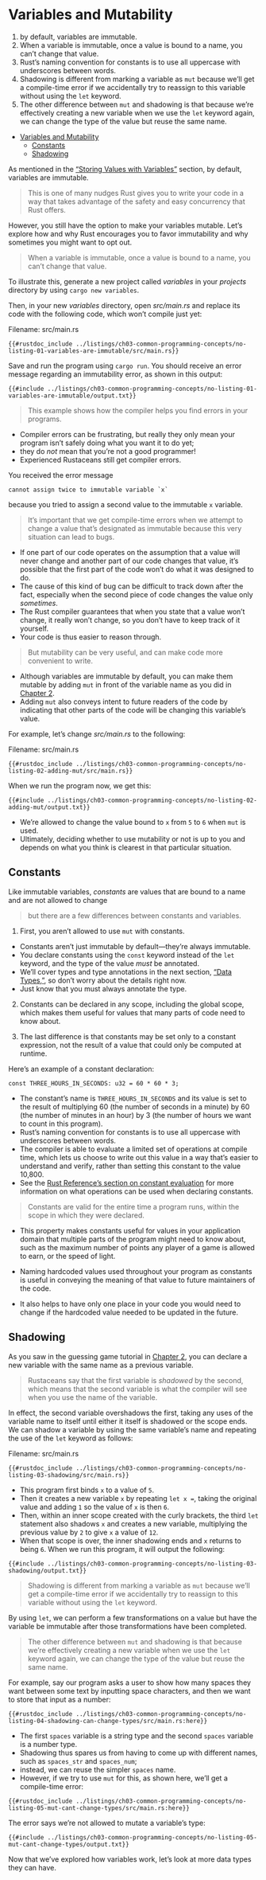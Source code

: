 # Variables and Mutability

1. by default, variables are immutable.
2. When a variable is immutable, once a value is bound to a name, you can’t change that value.
3. Rust’s naming convention for constants is to use all uppercase with
   underscores between words.
4. Shadowing is different from marking a variable as `mut` because we’ll get a
   compile-time error if we accidentally try to reassign to this variable without
   using the `let` keyword.
5. The other difference between `mut` and shadowing is that because we’re
   effectively creating a new variable when we use the `let` keyword again, we can
   change the type of the value but reuse the same name.

<!--ts-->
* [Variables and Mutability](#variables-and-mutability)
   * [Constants](#constants)
   * [Shadowing](#shadowing)

<!-- Created by https://github.com/ekalinin/github-markdown-toc -->
<!-- Added by: runner, at: Mon Jan 16 11:32:57 UTC 2023 -->

<!--te-->
As mentioned in the [“Storing Values with
Variables”][storing-values-with-variables]<!-- ignore --> section, by default,
variables are immutable.

> This is one of many nudges Rust gives you to write
> your code in a way that takes advantage of the safety and easy concurrency that
> Rust offers.

However, you still have the option to make your variables mutable.
Let’s explore how and why Rust encourages you to favor immutability and why
sometimes you might want to opt out.

> When a variable is immutable, once a value is bound to a name, you can’t change
> that value.

To illustrate this, generate a new project called *variables* in
your *projects* directory by using `cargo new variables`.

Then, in your new *variables* directory, open *src/main.rs* and replace its
code with the following code, which won’t compile just yet:

<span class="filename">Filename: src/main.rs</span>

```rust,ignore,does_not_compile
{{#rustdoc_include ../listings/ch03-common-programming-concepts/no-listing-01-variables-are-immutable/src/main.rs}}
```

Save and run the program using `cargo run`. You should receive an error message
regarding an immutability error, as shown in this output:

```console
{{#include ../listings/ch03-common-programming-concepts/no-listing-01-variables-are-immutable/output.txt}}
```

> This example shows how the compiler helps you find errors in your programs.

- Compiler errors can be frustrating, but really they only mean your program
  isn’t safely doing what you want it to do yet;
- they do *not* mean that you’re
  not a good programmer!
- Experienced Rustaceans still get compiler errors.

You received the error message

```shell 
cannot assign twice to immutable variable `x`
``` 

because you tried to assign a second value to the immutable `x` variable.

> It’s important that we get compile-time errors when we attempt to change a
> value that’s designated as immutable because this very situation can lead to
> bugs.

- If one part of our code operates on the assumption that a value will
  never change and another part of our code changes that value, it’s possible
  that the first part of the code won’t do what it was designed to do.
- The cause
  of this kind of bug can be difficult to track down after the fact, especially
  when the second piece of code changes the value only *sometimes*.
- The Rust
  compiler guarantees that when you state that a value won’t change, it really
  won’t change, so you don’t have to keep track of it yourself.
- Your code is thus
  easier to reason through.

> But mutability can be very useful, and can make code more convenient to write.

- Although variables are immutable by default, you can make them mutable by
  adding `mut` in front of the variable name as you did in [Chapter
  2][storing-values-with-variables]<!-- ignore -->.
- Adding `mut` also conveys
  intent to future readers of the code by indicating that other parts of the code
  will be changing this variable’s value.

For example, let’s change *src/main.rs* to the following:

<span class="filename">Filename: src/main.rs</span>

```rust, editable
{{#rustdoc_include ../listings/ch03-common-programming-concepts/no-listing-02-adding-mut/src/main.rs}}
```

When we run the program now, we get this:

```console
{{#include ../listings/ch03-common-programming-concepts/no-listing-02-adding-mut/output.txt}}
```

- We’re allowed to change the value bound to `x` from `5` to `6` when `mut` is
  used.
- Ultimately, deciding whether to use mutability or not is up to you and
  depends on what you think is clearest in that particular situation.

## Constants

Like immutable variables, *constants* are values that are bound to a name and
are not allowed to change

> but there are a few differences between constants and variables.

1. First, you aren’t allowed to use `mut` with constants.

- Constants aren’t just
  immutable by default—they’re always immutable.
- You declare constants using the
  `const` keyword instead of the `let` keyword, and the type of the value *must*
  be annotated.
- We’ll cover types and type annotations in the next section,
  [“Data Types,”][data-types]<!-- ignore -->, so don’t worry about the details
  right now.
- Just know that you must always annotate the type.

2. Constants can be declared in any scope, including the global scope, which makes
   them useful for values that many parts of code need to know about.

3. The last difference is that constants may be set only to a constant expression,
   not the result of a value that could only be computed at runtime.

Here’s an example of a constant declaration:

```rust, editable
const THREE_HOURS_IN_SECONDS: u32 = 60 * 60 * 3;
```

- The constant’s name is `THREE_HOURS_IN_SECONDS` and its value is set to the
  result of multiplying 60 (the number of seconds in a minute) by 60 (the number
  of minutes in an hour) by 3 (the number of hours we want to count in this
  program).
- Rust’s naming convention for constants is to use all uppercase with
  underscores between words.
- The compiler is able to evaluate a limited set of
  operations at compile time, which lets us choose to write out this value in a
  way that’s easier to understand and verify, rather than setting this constant
  to the value 10,800.
- See the [Rust Reference’s section on constant
  evaluation][const-eval] for more information on what operations can be used
  when declaring constants.

> Constants are valid for the entire time a program runs, within the scope in
> which they were declared.

- This property makes constants useful for values in
  your application domain that multiple parts of the program might need to know
  about, such as the maximum number of points any player of a game is allowed to
  earn, or the speed of light.

- Naming hardcoded values used throughout your program as constants is useful in
  conveying the meaning of that value to future maintainers of the code.
- It also
  helps to have only one place in your code you would need to change if the
  hardcoded value needed to be updated in the future.

## Shadowing

As you saw in the guessing game tutorial in [Chapter 2][comparing-the-guess-to-the-secret-number]<!-- ignore -->, you can declare a
new variable with the same name as a previous variable.

> Rustaceans say that the
> first variable is *shadowed* by the second, which means that the second
> variable is what the compiler will see when you use the name of the variable.

In effect, the second variable overshadows the first, taking any uses of the
variable name to itself until either it itself is shadowed or the scope ends.
We can shadow a variable by using the same variable’s name and repeating the
use of the `let` keyword as follows:

<span class="filename">Filename: src/main.rs</span>

```rust, editable
{{#rustdoc_include ../listings/ch03-common-programming-concepts/no-listing-03-shadowing/src/main.rs}}
```

- This program first binds `x` to a value of `5`.
- Then it creates a new variable
  `x` by repeating `let x =`, taking the original value and adding `1` so the
  value of `x` is then `6`.
- Then, within an inner scope created with the curly
  brackets, the third `let` statement also shadows `x` and creates a new
  variable, multiplying the previous value by `2` to give `x` a value of `12`.
- When that scope is over, the inner shadowing ends and `x` returns to being `6`.
  When we run this program, it will output the following:

```console
{{#include ../listings/ch03-common-programming-concepts/no-listing-03-shadowing/output.txt}}
```

> Shadowing is different from marking a variable as `mut` because we’ll get a
> compile-time error if we accidentally try to reassign to this variable without
> using the `let` keyword.

By using `let`, we can perform a few transformations
on a value but have the variable be immutable after those transformations have
been completed.

> The other difference between `mut` and shadowing is that because we’re
> effectively creating a new variable when we use the `let` keyword again, we can
> change the type of the value but reuse the same name.

For example, say our
program asks a user to show how many spaces they want between some text by
inputting space characters, and then we want to store that input as a number:

```rust, editable
{{#rustdoc_include ../listings/ch03-common-programming-concepts/no-listing-04-shadowing-can-change-types/src/main.rs:here}}
```

- The first `spaces` variable is a string type and the second `spaces` variable
  is a number type.
- Shadowing thus spares us from having to come up with
  different names, such as `spaces_str` and `spaces_num`;
- instead, we can reuse
  the simpler `spaces` name.
- However, if we try to use `mut` for this, as shown
  here, we’ll get a compile-time error:

```rust,ignore,does_not_compile
{{#rustdoc_include ../listings/ch03-common-programming-concepts/no-listing-05-mut-cant-change-types/src/main.rs:here}}
```

The error says we’re not allowed to mutate a variable’s type:

```console
{{#include ../listings/ch03-common-programming-concepts/no-listing-05-mut-cant-change-types/output.txt}}
```

Now that we’ve explored how variables work, let’s look at more data types they
can have.

[comparing-the-guess-to-the-secret-number]:
ch02-00-guessing-game-tutorial.html#comparing-the-guess-to-the-secret-number

[data-types]: ch03-02-data-types.html#data-types

[storing-values-with-variables]: ch02-00-guessing-game-tutorial.html#storing-values-with-variables

[const-eval]: ../reference/const_eval.html
